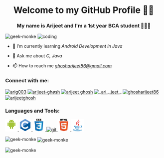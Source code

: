 <h1 align="center">Welcome to my GitHub Profile 👋🏽</h1>
<h3 align="center">My name is Arijeet and I'm a 1st year BCA student 👨🏽‍💻</h3>

<img align="right" alt="coding" width="400" src="https://i.pinimg.com/originals/f1/e7/34/f1e734f9cade86fe737a9aa404ad5677.gif">

<p align="left"> <img src="https://komarev.com/ghpvc/?username=geek-monke&label=Profile%20views&color=0e75b6&style=flat" alt="geek-monke" /> </p>

- 🌱 I’m currently learning *Android Development in Java*

- 💬 Ask me about *C, Java*

- 📫 How to reach me *ghosharijeet86@gmail.com*

<h3 align="left">Connect with me:</h3>
<p align="left">
<a href="https://twitter.com/arig003" target="blank"><img align="center" src="https://raw.githubusercontent.com/rahuldkjain/github-profile-readme-generator/master/src/images/icons/Social/twitter.svg" alt="arig003" height="30" width="40" /></a>
<a href="https://linkedin.com/in/arijeet-ghøsh" target="blank"><img align="center" src="https://raw.githubusercontent.com/rahuldkjain/github-profile-readme-generator/master/src/images/icons/Social/linked-in-alt.svg" alt="arijeet-ghøsh" height="30" width="40" /></a>
<a href="https://fb.com/arijeet ghosh" target="blank"><img align="center" src="https://raw.githubusercontent.com/rahuldkjain/github-profile-readme-generator/master/src/images/icons/Social/facebook.svg" alt="arijeet ghosh" height="30" width="40" /></a>
<a href="https://instagram.com/_ari._.jeet._" target="blank"><img align="center" src="https://raw.githubusercontent.com/rahuldkjain/github-profile-readme-generator/master/src/images/icons/Social/instagram.svg" alt="_ari._.jeet._" height="30" width="40" /></a>
<a href="https://www.hackerrank.com/ghosharijeet86" target="blank"><img align="center" src="https://raw.githubusercontent.com/rahuldkjain/github-profile-readme-generator/master/src/images/icons/Social/hackerrank.svg" alt="ghosharijeet86" height="30" width="40" /></a>
<a href="https://www.leetcode.com/arijeetghosh" target="blank"><img align="center" src="https://raw.githubusercontent.com/rahuldkjain/github-profile-readme-generator/master/src/images/icons/Social/leet-code.svg" alt="arijeetghosh" height="30" width="40" /></a>
</p>

<h3 align="left">Languages and Tools:</h3>
<p align="left"> <a href="https://developer.android.com" target="_blank" rel="noreferrer"> <img src="https://raw.githubusercontent.com/devicons/devicon/master/icons/android/android-original-wordmark.svg" alt="android" width="40" height="40"/> </a> <a href="https://www.cprogramming.com/" target="_blank" rel="noreferrer"> <img src="https://raw.githubusercontent.com/devicons/devicon/master/icons/c/c-original.svg" alt="c" width="40" height="40"/> </a> <a href="https://www.w3schools.com/css/" target="_blank" rel="noreferrer"> <img src="https://raw.githubusercontent.com/devicons/devicon/master/icons/css3/css3-original-wordmark.svg" alt="css3" width="40" height="40"/> </a> <a href="https://git-scm.com/" target="_blank" rel="noreferrer"> <img src="https://www.vectorlogo.zone/logos/git-scm/git-scm-icon.svg" alt="git" width="40" height="40"/> </a> <a href="https://www.w3.org/html/" target="_blank" rel="noreferrer"> <img src="https://raw.githubusercontent.com/devicons/devicon/master/icons/html5/html5-original-wordmark.svg" alt="html5" width="40" height="40"/> </a> <a href="https://www.java.com" target="_blank" rel="noreferrer"> <img src="https://raw.githubusercontent.com/devicons/devicon/master/icons/java/java-original.svg" alt="java" width="40" height="40"/> </a> </p>

<p><img align="left" src="https://github-readme-stats.vercel.app/api/top-langs?username=geek-monke&show_icons=true&locale=en&layout=compact" alt="geek-monke" /></p>

<p>&nbsp;<img align="center" src="https://github-readme-stats.vercel.app/api?username=geek-monke&show_icons=true&locale=en" alt="geek-monke" /></p>

<p><img align="center" src="https://github-readme-streak-stats.herokuapp.com/?user=geek-monke&" alt="geek-monke" /></p>
